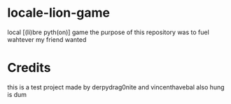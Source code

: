 # locale-lion-game
local [(li)bre pyth(on)] game
the purpose of this repository was to fuel wahtever my friend wanted

# Credits
this is a test project made by derpydrag0nite and vincenthavebal also hung is dum


